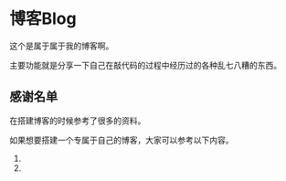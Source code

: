 # 博客Blog

这个是属于属于我的博客啊。

主要功能就是分享一下自己在敲代码的过程中经历过的各种乱七八糟的东西。

## 感谢名单

在搭建博客的时候参考了很多的资料。

如果想要搭建一个专属于自己的博客，大家可以参考以下内容。

1. [博客的基础的创建和主题插件等的使用]: https://gaoziman.blog.csdn.net/article/details/124652412?spm=1001.2101.3001.6650.3&amp;utm_medium=distribute.pc_relevant.none-task-blog-2%7Edefault%7EBlogCommendFromBaidu%7ERate-3-124652412-blog-51049683.pc_relevant_multi_platform_whitelistv4&amp;depth_1-utm_source=distribute.pc_relevant.none-task-blog-2%7Edefault%7EBlogCommendFromBaidu%7ERate-3-124652412-blog-51049683.pc_relevant_multi_platform_whitelistv4&amp;utm_relevant_index=4

2. 